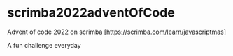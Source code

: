 # scrimba2022adventOfCode


Advent of code 2022 on scrimba [https://scrimba.com/learn/javascriptmas]

A fun challenge everyday
